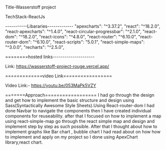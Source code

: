 Title-Wasserstoff project

TechStack-ReactJs

-----------Libararies-------------
    "apexcharts": "^3.37.2",
    "react": "^18.2.0",
    "react-apexcharts": "^1.4.0",
    "react-circular-progressbar": "^2.1.0",
    "react-dom": "^18.2.0",
    "react-icons": "^4.8.0",
    "react-router": "^6.10.0",
    "react-router-dom": "^6.10.0",
    "react-scripts": "5.0.1",
    "react-simple-maps": "^3.0.0",
    "recharts": "^2.5.0",
    
  ========hosted links---------------------

Link: https://wasserstoff-project-rouge.vercel.app/

=============video Link=================

Video Link:- https://youtu.be/053MaPk5VZY

=======Approach================== I had go through the design and get how to implement the basic structure and design using Sass(Syntactically Awesome Style Sheets).Using React-router-dom I had done Navbar to navigate the components then I have created individual components for reuseability. after that I focused on how to implement a map using react-simple-map go through the react simple map and design and implement step by step as such possible. After that I thought about how to implement graphs like Bar chart , bubble chart I had read about on how how to implement and apply on my project so I done using ApexChart library,react chart.
    
  
